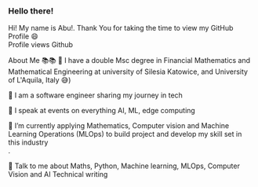 ### Hello there! 

Hi! My name is Abu!. Thank You for taking the time to view my GitHub Profile 😄  </br>
Profile views Github </br>

About Me 📚📚
🔭 I have a double Msc degree in Financial Mathematics and Mathematical Engineering at university of Silesia Katowice, and University of L'Aquila, Italy 😅) </br>

🔭 I am a software engineer sharing my journey in tech </br>

🔭 I speak at events on everything AI, ML, edge computing</br>

🌱 I’m currently applying Mathematics, Computer vision and Machine Learning Operations (MLOps) to build project and develop my skill set in this industry </br>.

💬 Talk to me about Maths, Python, Machine learning, MLOps, Computer Vision and AI Technical writing

